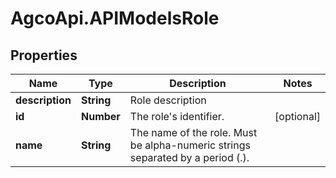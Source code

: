 # AgcoApi.APIModelsRole

## Properties

Name | Type | Description | Notes
------------ | ------------- | ------------- | -------------
**description** | **String** | Role description | 
**id** | **Number** | The role&#39;s identifier. | [optional] 
**name** | **String** | The name of the role. Must be alpha-numeric strings separated by a period (.). | 


